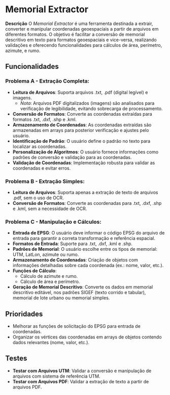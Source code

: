 # Memorial Extractor

**Descrição**
O *Memorial Extractor* é uma ferramenta destinada a extrair, converter e manipular coordenadas geoespaciais a partir de arquivos em diferentes formatos. O objetivo é facilitar a conversão de memorial descritivo em texto para formatos geoespaciais e vice-versa, realizando validações e oferecendo funcionalidades para cálculos de área, perímetro, azimute, e rumo.

## Funcionalidades

### Problema A - Extração Completa:
- **Leitura de Arquivos**: Suporta arquivos .txt, .pdf (digital legível) e imagens.
    - *Nota*: Arquivos PDF digitalizados (imagens) são analisados para verificação de legibilidade, evitando sobrecarga de processamento.
- **Conversão de Formatos**: Converte as coordenadas extraídas para formatos .txt, .dxf, .shp e .kml.
- **Armazenamento de Coordenadas**: As coordenadas extraídas são armazenadas em arrays para posterior verificação e ajustes pelo usuário.
- **Identificação de Padrão**: O usuário define o padrão no texto para localizar as coordenadas.
- **Personalização de Algoritmos**: O usuário fornece informações como padrões de conversão e validação para as coordenadas.
- **Validação de Coordenadas**: Implementação robusta para validar as coordenadas e evitar erros.

### Problema B - Extração Simples:
- **Leitura de Arquivos**: Suporta apenas a extração de texto de arquivos .pdf, sem o uso de OCR.
- **Conversão de Formatos**: Converte as coordenadas para .txt, .dxf, .shp e .kml, sem a necessidade de OCR.

### Problema C - Manipulação e Cálculos:
- **Entrada de EPSG**: O usuário deve informar o código EPSG do arquivo de entrada para garantir a correta transformação e referência espacial.
- **Formatos de Entrada**: Suporte para .txt, .dxf, .kml e .shp.
- **Padrões de Memorial**: O usuário escolhe entre os tipos de memorial: UTM, LatLon, azimute ou rumo.
- **Armazenamento de Coordenadas**: Criação de objetos com informações detalhadas sobre cada coordenada (ex.: nome, valor, etc.).
- **Funções de Cálculo**:
    - Cálculo de azimute e rumo.
    - Cálculo de área e perímetro.
- **Geração de Memorial Descritivo**: Converte os dados em memorial descritivo editável, nos padrões SIGEF (texto corrido e tabular), memorial de lote urbano ou memorial simples.

## Prioridades
- Melhorar as funções de solicitação do EPSG para entrada de coordenadas.
- Organizar os vértices das coordenadas em arrays de objetos contendo dados relevantes (nome, valor, etc.).

## Testes
- **Testar com Arquivos UTM**: Validar a conversão e manipulação de arquivos com sistema de referência UTM.
- **Testar com Arquivos PDF**: Validar a extração de texto a partir de arquivos PDF.

